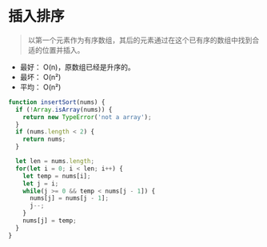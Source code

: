 # 插入排序

> 以第一个元素作为有序数组，其后的元素通过在这个已有序的数组中找到合适的位置并插入。

- 最好： O(n)，原数组已经是升序的。
- 最坏： O(n²)
- 平均： O(n²)

``` javascript
function insertSort(nums) {
  if (!Array.isArray(nums)) {
    return new TypeError('not a array');
  }
  if (nums.length < 2) {
    return nums;
  }

  let len = nums.length;
  for(let i = 0; i < len; i++) {
    let temp = nums[i];
    let j = i;
    while(j >= 0 && temp < nums[j - 1]) {
      nums[j] = nums[j - 1];
      j--;
    }
    nums[j] = temp;
  }
}
```
